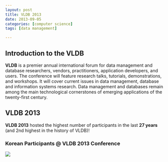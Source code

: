 ```yaml
---
layout: post
title: VLDB 2013
date: 2013-09-05
categories: [computer science]
tags: [data management]

---
```


Introduction to the VLDB
---
**VLDB** is a premier annual international forum for data management and database researchers, vendors, practitioners, application developers, and users. The conference will feature research talks, tutorials, demonstrations, and workshops. It will cover current issues in data management, database and information systems research. Data management and databases remain among the main technological cornerstones of emerging applications of the twenty-first century.

VLDB 2013
---
**VLDB 2013** hosted the highest number of participants in the last **27 years** (and 2nd highest in the history of VLDB)!

### Korean Participants @ VLDB 2013 Conference
 
![](http://sungsoo.github.com/images/vldb2013.png)